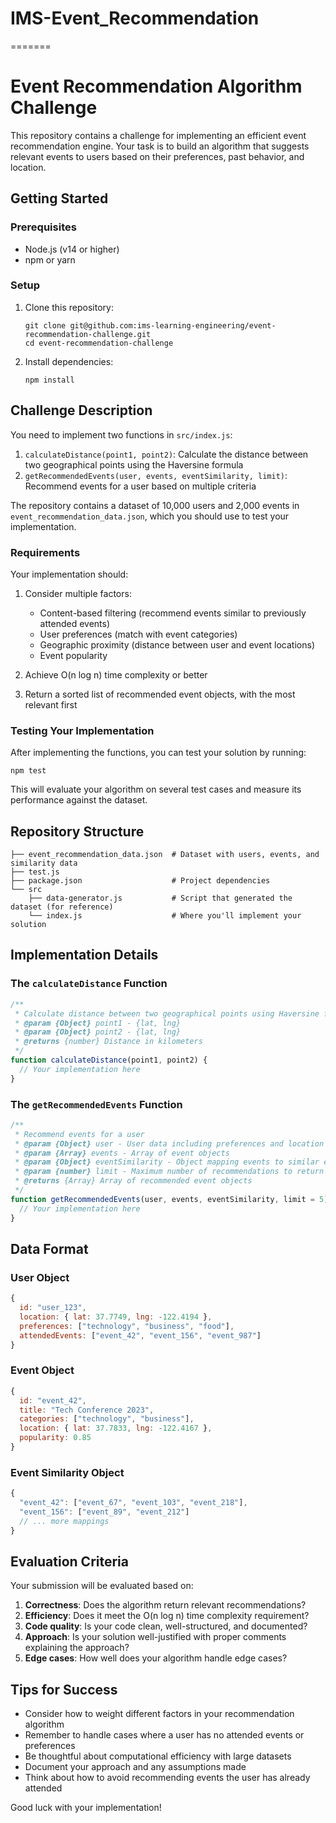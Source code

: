 # IMS-Event_Recommendation
=======
# Event Recommendation Algorithm Challenge

This repository contains a challenge for implementing an efficient event recommendation engine. Your task is to build an algorithm that suggests relevant events to users based on their preferences, past behavior, and location.

## Getting Started

### Prerequisites

- Node.js (v14 or higher)
- npm or yarn

### Setup

1. Clone this repository:
   ```
   git clone git@github.com:ims-learning-engineering/event-recommendation-challenge.git
   cd event-recommendation-challenge
   ```

2. Install dependencies:
   ```
   npm install
   ```

## Challenge Description

You need to implement two functions in `src/index.js`:

1. `calculateDistance(point1, point2)`: Calculate the distance between two geographical points using the Haversine formula
2. `getRecommendedEvents(user, events, eventSimilarity, limit)`: Recommend events for a user based on multiple criteria

The repository contains a dataset of 10,000 users and 2,000 events in `event_recommendation_data.json`, which you should use to test your implementation.

### Requirements

Your implementation should:

1. Consider multiple factors:
   - Content-based filtering (recommend events similar to previously attended events)
   - User preferences (match with event categories)
   - Geographic proximity (distance between user and event locations)
   - Event popularity

2. Achieve O(n log n) time complexity or better

3. Return a sorted list of recommended event objects, with the most relevant first

### Testing Your Implementation

After implementing the functions, you can test your solution by running:

```
npm test
```

This will evaluate your algorithm on several test cases and measure its performance against the dataset.

## Repository Structure

```
├── event_recommendation_data.json  # Dataset with users, events, and similarity data
├── test.js                         
├── package.json                    # Project dependencies
└── src
    ├── data-generator.js           # Script that generated the dataset (for reference)
    └── index.js                    # Where you'll implement your solution
```

## Implementation Details

### The `calculateDistance` Function

```javascript
/**
 * Calculate distance between two geographical points using Haversine formula
 * @param {Object} point1 - {lat, lng}
 * @param {Object} point2 - {lat, lng}
 * @returns {number} Distance in kilometers
 */
function calculateDistance(point1, point2) {
  // Your implementation here
}
```

### The `getRecommendedEvents` Function

```javascript
/**
 * Recommend events for a user
 * @param {Object} user - User data including preferences and location
 * @param {Array} events - Array of event objects
 * @param {Object} eventSimilarity - Object mapping events to similar events
 * @param {number} limit - Maximum number of recommendations to return
 * @returns {Array} Array of recommended event objects
 */
function getRecommendedEvents(user, events, eventSimilarity, limit = 5) {
  // Your implementation here
}
```

## Data Format

### User Object

```javascript
{
  id: "user_123",
  location: { lat: 37.7749, lng: -122.4194 },
  preferences: ["technology", "business", "food"],
  attendedEvents: ["event_42", "event_156", "event_987"]
}
```

### Event Object

```javascript
{
  id: "event_42",
  title: "Tech Conference 2023",
  categories: ["technology", "business"],
  location: { lat: 37.7833, lng: -122.4167 },
  popularity: 0.85
}
```

### Event Similarity Object

```javascript
{
  "event_42": ["event_67", "event_103", "event_218"],
  "event_156": ["event_89", "event_212"]
  // ... more mappings
}
```

## Evaluation Criteria

Your submission will be evaluated based on:

1. **Correctness**: Does the algorithm return relevant recommendations?
2. **Efficiency**: Does it meet the O(n log n) time complexity requirement?
3. **Code quality**: Is your code clean, well-structured, and documented?
4. **Approach**: Is your solution well-justified with proper comments explaining the approach?
5. **Edge cases**: How well does your algorithm handle edge cases?

## Tips for Success

- Consider how to weight different factors in your recommendation algorithm
- Remember to handle cases where a user has no attended events or preferences
- Be thoughtful about computational efficiency with large datasets
- Document your approach and any assumptions made
- Think about how to avoid recommending events the user has already attended

Good luck with your implementation!
